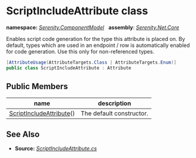 # ScriptIncludeAttribute class
**namespace:** *[Serenity.ComponentModel](../README.md#serenity.componentmodel-namespace)*   **assembly**: *[Serenity.Net.Core](../README.md)*

Enables script code generation for the type this attribute is placed on. By default, types which are used in an endpoint / row is automatically enabled for code generation. Use this only for non-referenced types.

```csharp
[AttributeUsage(AttributeTargets.Class | AttributeTargets.Enum)]
public class ScriptIncludeAttribute : Attribute
```

## Public Members

| name | description |
| --- | --- |
| [ScriptIncludeAttribute](ScriptIncludeAttribute/ScriptIncludeAttribute.md)() | The default constructor. |

## See Also

* **Source:** *[ScriptIncludeAttribute.cs](https://github.com/serenity-is/Serenity/blob/master/src/Serenity.Net.Core/ComponentModel/Common/ScriptIncludeAttribute.cs)*
